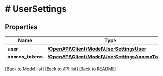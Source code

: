 # # UserSettings

## Properties

Name | Type | Description | Notes
------------ | ------------- | ------------- | -------------
**user** | [**\OpenAPI\Client\Model\UserSettingsUser**](UserSettingsUser.md) |  | [optional]
**access_tokens** | [**\OpenAPI\Client\Model\UserSettingsAccessTokens[]**](UserSettingsAccessTokens.md) |  | [optional]

[[Back to Model list]](../../README.md#models) [[Back to API list]](../../README.md#endpoints) [[Back to README]](../../README.md)
